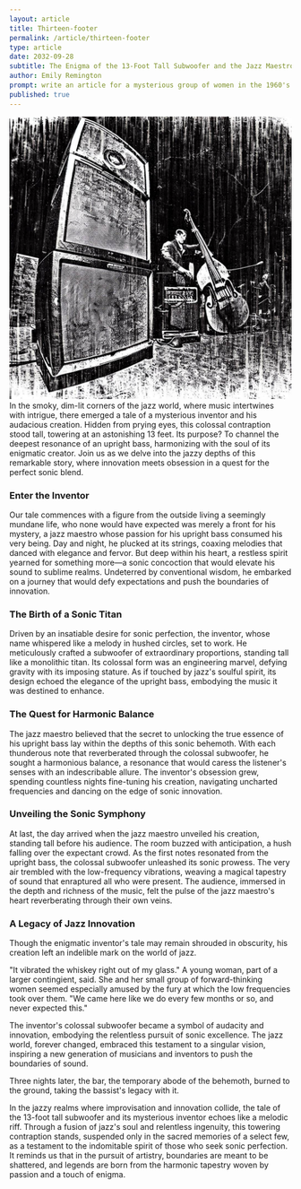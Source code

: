 ```yaml
---
layout: article
title: Thirteen-footer
permalink: /article/thirteen-footer
type: article
date: 2032-09-28
subtitle: The Enigma of the 13-Foot Tall Subwoofer and the Jazz Maestro's Quest for Sonic Perfection
author: Emily Remington
prompt: write an article for a mysterious group of women in the 1960's era who drink whiskey neat and listen to obscure vinyl records
published: true
---
```

<img src="../assets/images/13-2.jpg" alt="">
In the smoky, dim-lit corners of the jazz world, where music intertwines with intrigue, there emerged a tale of a mysterious inventor and his audacious creation. Hidden from prying eyes, this colossal contraption stood tall, towering at an astonishing 13 feet. Its purpose? To channel the deepest resonance of an upright bass, harmonizing with the soul of its enigmatic creator. Join us as we delve into the jazzy depths of this remarkable story, where innovation meets obsession in a quest for the perfect sonic blend.

### Enter the Inventor
Our tale commences with a figure from the outside living a seemingly mundane life, who none would have expected was merely a front for his mystery, a jazz maestro whose passion for his upright bass consumed his very being. Day and night, he plucked at its strings, coaxing melodies that danced with elegance and fervor. But deep within his heart, a restless spirit yearned for something more—a sonic concoction that would elevate his sound to sublime realms. Undeterred by conventional wisdom, he embarked on a journey that would defy expectations and push the boundaries of innovation.

### The Birth of a Sonic Titan
Driven by an insatiable desire for sonic perfection, the inventor, whose name whispered like a melody in hushed circles, set to work. He meticulously crafted a subwoofer of extraordinary proportions, standing tall like a monolithic titan. Its colossal form was an engineering marvel, defying gravity with its imposing stature. As if touched by jazz's soulful spirit, its design echoed the elegance of the upright bass, embodying the music it was destined to enhance.

### The Quest for Harmonic Balance
The jazz maestro believed that the secret to unlocking the true essence of his upright bass lay within the depths of this sonic behemoth. With each thunderous note that reverberated through the colossal subwoofer, he sought a harmonious balance, a resonance that would caress the listener's senses with an indescribable allure. The inventor's obsession grew, spending countless nights fine-tuning his creation, navigating uncharted frequencies and dancing on the edge of sonic innovation.

### Unveiling the Sonic Symphony
At last, the day arrived when the jazz maestro unveiled his creation, standing tall before his audience. The room buzzed with anticipation, a hush falling over the expectant crowd. As the first notes resonated from the upright bass, the colossal subwoofer unleashed its sonic prowess. The very air trembled with the low-frequency vibrations, weaving a magical tapestry of sound that enraptured all who were present. The audience, immersed in the depth and richness of the music, felt the pulse of the jazz maestro's heart reverberating through their own veins.

### A Legacy of Jazz Innovation

Though the enigmatic inventor's tale may remain shrouded in obscurity, his creation left an indelible mark on the world of jazz. 

"It vibrated the whiskey right out of my glass." A young woman, part of a larger contingient, said. She and her small group of forward-thinking women seemed especially amused by the fury at which the low frequencies took over them. "We came here like we do every few months or so, and never expected this."

The inventor's colossal subwoofer became a symbol of audacity and innovation, embodying the relentless pursuit of sonic excellence. The jazz world, forever changed, embraced this testament to a singular vision, inspiring a new generation of musicians and inventors to push the boundaries of sound.

Three nights later, the bar, the temporary abode of the behemoth, burned to the ground, taking the bassist's legacy with it. 

In the jazzy realms where improvisation and innovation collide, the tale of the 13-foot tall subwoofer and its mysterious inventor echoes like a melodic riff. Through a fusion of jazz's soul and relentless ingenuity, this towering contraption stands, suspended only in the sacred memories of a select few, as a testament to the indomitable spirit of those who seek sonic perfection. It reminds us that in the pursuit of artistry, boundaries are meant to be shattered, and legends are born from the harmonic tapestry woven by passion and a touch of enigma.